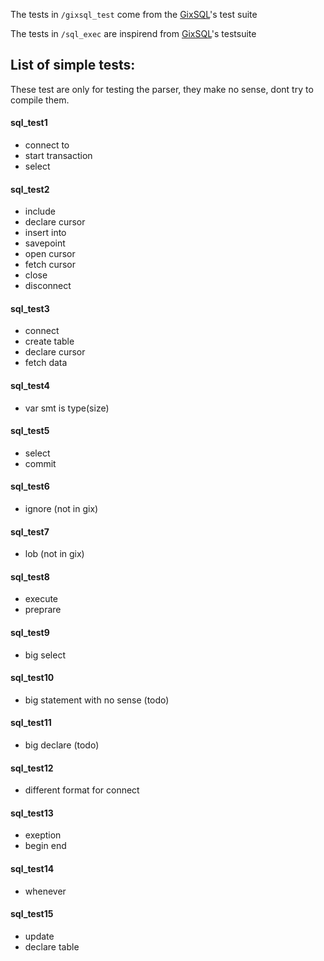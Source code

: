 ﻿
The tests in `/gixsql_test` come from the [GixSQL](https://github.com/mridoni/gixsql)'s test suite

The tests in `/sql_exec` are inspirend from [GixSQL](https://github.com/mridoni/gixsql)'s testsuite



## List of simple tests:
These test are only for testing the parser, they make no sense, dont try to compile them.
#### sql_test1
- connect to
- start transaction
- select

#### sql_test2
- include
- declare cursor
- insert into
- savepoint
- open cursor
- fetch cursor
- close
- disconnect

#### sql_test3
- connect
- create table
- declare cursor
- fetch data

#### sql_test4
- var smt is type(size)

#### sql_test5
- select
- commit

#### sql_test6
- ignore (not in gix)

#### sql_test7
- lob (not in gix)

#### sql_test8
- execute
- preprare

#### sql_test9
- big select

#### sql_test10
- big statement with no sense (todo)

#### sql_test11
- big declare (todo)

#### sql_test12
- different format for connect

#### sql_test13
- exeption 
- begin end

#### sql_test14
- whenever

#### sql_test15
- update
- declare table

